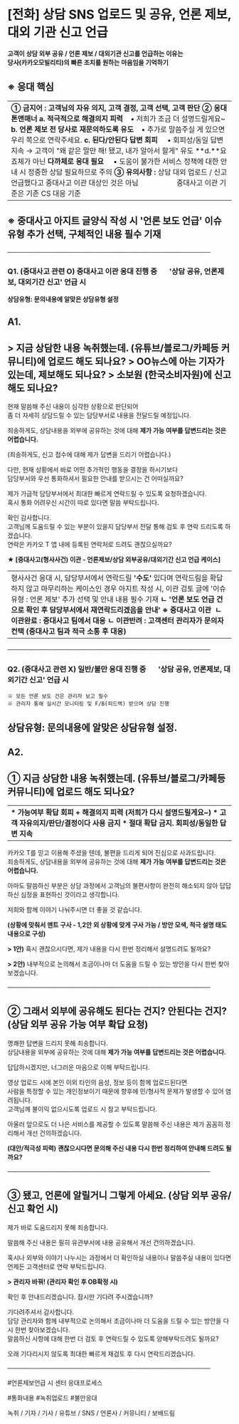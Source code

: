 # [전화] 상담 SNS 업로드 및 공유, 언론 제보, 대외 기관 신고 언급

**고객이 상담 외부 공유 / 언론 제보 / 대외기관 신고를 언급하는 이유는**  
**당사(카카오모빌리티)의 빠른 조치를 원하는 마음임을 기억하기**

**※ 응대 핵심**
-----------

|  |
| --- |
| **① 금지어 : 고객님의 자유 의지, 고객 결정, 고객 선택, 고객 판단**    **② 응대 톤앤매너**  **a. 적극적으로 해결의지 피력**     • 저희가 조금 더 설명드릴게요~  **b. 언론 제보 전 당사로 재문의하도록 유도**     • 추가로 말씀주실 게 있으면 우리 쪽으로 연락주세요.  **c. 된다/안된다 답변 회피**      • 회피성/동일 답변 지속 → 고객이 "왜 같은 말만 해! 됐고, 내가 알아서 할게" 유도  **d.**요죠체가 아닌 **다까체로 응대 필요**      • 도움이 불가한 서비스 정책에 대한 안내 시 정중한 상담 필요하므로 주의    **③ 유의사항 :** 상담 대외 업로드 / 신고 언급했다고 중대사고 이관 대상인 것은 아님                    중대사고 이관 기준은 기존 CS 대응 기준 |

**※ 중대사고 아지트 글양식 작성 시** **'언론 보도 언급' 이슈 유형 추가 선택, 구체적인 내용 필수 기재**
-----------------------------------------------------------------

──────────────────────────────────────────────

### **Q1. (중대사고 관련 O) 중대사고 이관 응대 진행 중       '상담 공유, 언론제보, 대외기간 신고' 언급 시**

**상담유형: 문의내용에 알맞은 상담유형 설정**

**A1.**
-------

**> 지금 상담한 내용 녹취했는데. (유튜브/블로그/카페등 커뮤니티)에 업로드 해도 되나요? > OO뉴스에 아는 기자가 있는데, 제보해도 되나요? > 소보원 (한국소비자원)에 신고해도 되나요?**
--------------------------------------------------------------------------------------------------------------

현재 말씀해 주신 내용이 심각한 상황으로 판단되어   
좀 더 자세히 상담드릴 수 있는 담당부서로 내용을 전달드릴 예정입니다.

죄송하게도, 상담내용을 외부에 공유하는 것에 대해 **제가 가능 여부를 답변드리는 것은 어렵습니다.**

(죄송하게도, 신고 접수에 대해 제가 답변을 드리기 어렵습니다.)

다만, 현재 상황에서 바로 어떤 추가적인 행동을 결정을 하시기보다   
담당부서와 우선 통화하셔서 필요한 안내를 받으시는 건 어떠실까요?

제가 가급적 담당부서에서 최대한 빠르게 연락드릴 수 있도록 요청하겠습니다.  
혹시 통화 어려우신 시간이 따로 있다면 말씀 부탁드립니다.

확인 감사합니다.   
고객님께 도움드릴 수 있는 부분이 있을지 담당부서 전달 통해 검토 후 연락 드리도록 하겠습니다.   
연락은 카카오 T 앱 내에 등록된 연락처로 드려도 괜찮으실까요?

**★ [중대사고(형사사건) 이관 - 언론제보/상담 외부공유/대외기간 신고 언급 케이스]**

|  |
| --- |
| 형사사건 응대 시, 담당부서에서 연락드릴 **'수도'** 있다며  연락드림을 확답하지 않고 마무리하는 케이스인 경우  아지트 작성 시, 이관 검토 글에 '이슈 유형 : 언론 제보' 추가 선택 및 안내 내용 필수 기재  **ㄴ '언론 보도 언급 건으로 확인 후 담당부서에서 재연락드리겠음을 안내'**    **※ 중대사고 이관  ㄴ 이관완료 : 중대사고 팀에서 대응 ㄴ 이관반려 : 고객센터 관리자가 문의자 컨택 (중대사고 팀과 적극 소통 후 대응)** |

──────────────────────────────────────────────

### **Q2. (중대사고 관련 X) 일반/불만 응대 진행 중       '상담 공유, 언론제보, 대외기간 신고' 언급 시**

```
※ 모든 언론 보도 건은 관리자 보고 필수  
※ 관리자 통해 실시간 모니터링 및 F/B(피드백) 받으며 상담 진행
```

**상담유형: 문의내용에 알맞은 상담유형 설정.**
----------------------------

**A2.**
-------

**① 지금 상담한 내용 녹취했는데. (유튜브/블로그/카페등 커뮤니티)에 업로드 해도 되나요?**
------------------------------------------------------

|  |
| --- |
| **\* 가능여부 확답 회피 + 해결의지 피력 (저희가 다시 설명드릴게요~)** **\* 고객 자유의지/판단/결정이다 사용 금지** **\* 절대 확답 금지. 회피성/동일한 답변 지속** |

카카오 T를 믿고 이용해 주셨을 텐데, 불편을 드리게 되어 진심으로 사과드립니다.   
죄송하게도, 상담내용을 외부에 공유하는 것에 대해 **제가 가능 여부를 답변드리는 것은 어렵습니다.**

아마도 말씀하신 부분은 상담 과정에서 고객님의 불편사항이 완전히 해소되지 않아 답답하신 심정을 표현하신 것이라고 생각합니다.

저희와 함께 이야기 나눠주시면 더 좋을 것 같습니다.

**(상황에 맞춰서 멘트 구사 - 1,2안 외 상황에 맞게 구사 가능 / 방안 모색, 적극 설명 태도 내용으로 구성)**

**> 1안)** 혹시 괜찮으시다면, 제가 내용을 다시 한번 정리해서 설명드려도 될까요?

**> 2안)** 내부적으로 논의해서 조금이나마 더 도움을 드릴 수 있는 방안을 다시 한번 찾아보겠습니다.

──────────────────────────────────────────────

**② 그래서 외부에 공유해도 된다는 건지? 안된다는 건지? (상담 외부 공유 가능 여부 확답 요청)**
----------------------------------------------------------

명쾌한 답변을 드리지 못해 죄송합니다.   
상담내용을 외부에 공유하는 것에 대해 **제가 가능 여부를 답변드리는 것은 어렵습니다.**

답답하시겠지만, 너그러운 마음으로 이해 부탁드립니다.

영상 업로드 시에 본인 이외 타인의 음성, 정보 등이 함께 업로드된다면   
사람을 특정할 수 있는 개인정보이기 때문에 향후에 민/형사적 문제가 발생할 수 있어 염려됩니다.   
고객님께 불이익 없으시도록 업로드 시 참고 부탁드립니다.

아울러 앞으로도 더 나은 서비스를 제공할 수 있도록 말씀해 주신 내용은 제가 꼼꼼히 정리해서 개선 건의하겠습니다.

**(대안/적극성 피력)** **괜찮으시다면 문의해 주신 내용 다시 한번 정리하여 안내해 드려도 될까요?**

──────────────────────────────────────────────

**③ 됐고, 언론에 알릴거니 그렇게 아세요. (상담 외부 공유/신고 확언 시)**
----------------------------------------------

제가 바로 도움드리지 못해 죄송합니다.

말씀해 주신 내용은 필히 유관부서에 내용 공유해서 개선 건의하겠습니다.

혹시나 외부와 이야기 나누시는 과정에서 더 확인하실 내용이나 말씀주실 내용이 있다면 언제든 고객센터로 연락 부탁드립니다.

**> 관리자 바꿔! (관리자 확인 후 OB확정 시)**

확인 후 안내드리겠습니다. 잠시만 기다려 주시겠습니까?

기다려주셔서 감사합니다.   
담당 관리자와 함께 내부적으로 논의해서 조금이나마 더 도움을 드릴 수 있는 방안을 다시 한번 찾아보겠습니다.   
말씀하신 사항에 대해 한번 더 검토 후 연락드릴 수 있도록 양해부탁드려도 될까요?

오래 기다리시지 않도록 최대한 빠르게 재검토 후 다시 연락드리겠습니다.

──────────────────────────────────────────────

#언론제보언급 시 센터 응대프로세스

#통화내용 #녹취업로드 #불만응대

녹취 / 기자 / 기사 / 유튜브 / SNS / 언론사 / 커뮤니티 / 보배드림